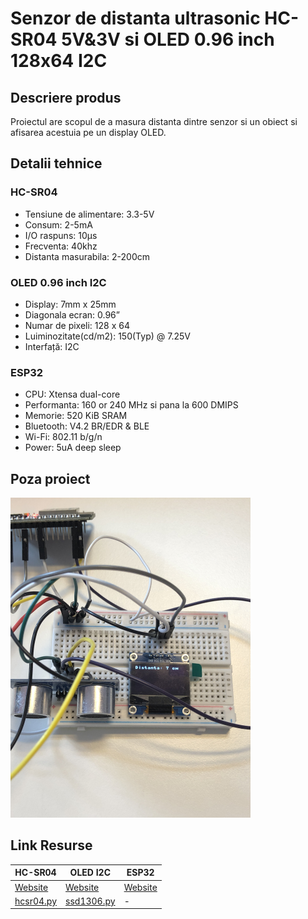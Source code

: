 # Senzor de distanta ultrasonic HC-SR04 5V&3V si OLED 0.96 inch 128x64 I2C

## Descriere produs
Proiectul are scopul de a masura distanta dintre senzor si un obiect si afisarea acestuia pe un display OLED.

## Detalii tehnice

### HC-SR04 
- Tensiune de alimentare: 3.3-5V 
- Consum: 2-5mA
- I/O raspuns: 10µs
- Frecventa: 40khz
- Distanta masurabila: 2-200cm

### OLED 0.96 inch I2C
- Display: 7mm x 25mm
- Diagonala ecran: 0.96”
- Numar de pixeli: 128 x 64
- Luiminozitate(cd/m2): 150(Typ) @ 7.25V
- Interfață: I2C

### ESP32
- CPU: Xtensa dual-core
- Performanta: 160 or 240 MHz si pana la 600 DMIPS
- Memorie: 520 KiB SRAM
- Bluetooth: V4.2 BR/EDR & BLE
- Wi-Fi: 802.11 b/g/n
- Power: 5uA deep sleep

## Poza proiect
<img src="images/hcsr04.jpg" height="512" widt="1024">

## Link Resurse
HC-SR04 | OLED I2C | ESP32
--- | --- | ---
[Website](https://www.xab3.ro/produse/senzor-de-distanta-ultrasonic-hc-sr04) | [Website](https://www.xab3.ro/produse/oled-096-128x64-i2c) | [Website](https://www.xab3.ro/produse/esp32-devkit-wh)
[hcsr04.py](https://github.com/rsc1975/micropython-hcsr04) | [ssd1306.py](https://docs.micropython.org/en/latest/esp8266/tutorial/ssd1306.html) | -